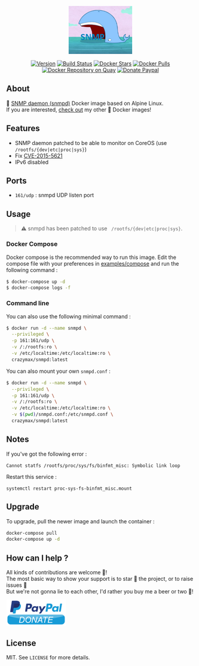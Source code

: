 <p align="center"><a href="https://github.com/crazy-max/docker-snmpd" target="_blank"><img height="128"src="https://raw.githubusercontent.com/crazy-max/docker-snmpd/master/.res/docker-snmpd.jpg"></a></p>

<p align="center">
  <a href="https://microbadger.com/images/crazymax/snmpd"><img src="https://images.microbadger.com/badges/version/crazymax/snmpd.svg?style=flat-square" alt="Version"></a>
  <a href="https://travis-ci.org/crazy-max/docker-snmpd"><img src="https://img.shields.io/travis/crazy-max/docker-snmpd/master.svg?style=flat-square" alt="Build Status"></a>
  <a href="https://hub.docker.com/r/crazymax/snmpd/"><img src="https://img.shields.io/docker/stars/crazymax/snmpd.svg?style=flat-square" alt="Docker Stars"></a>
  <a href="https://hub.docker.com/r/crazymax/snmpd/"><img src="https://img.shields.io/docker/pulls/crazymax/snmpd.svg?style=flat-square" alt="Docker Pulls"></a>
  <a href="https://quay.io/repository/crazymax/snmpd"><img src="https://quay.io/repository/crazymax/snmpd/status?style=flat-square" alt="Docker Repository on Quay"></a>
  <a href="https://www.paypal.com/cgi-bin/webscr?cmd=_s-xclick&hosted_button_id=YCXXELQ7WCBMA"><img src="https://img.shields.io/badge/donate-paypal-7057ff.svg?style=flat-square" alt="Donate Paypal"></a>
</p>

## About

🐳 [SNMP daemon (snmpd)](http://www.net-snmp.org/) Docker image based on Alpine Linux.<br />
If you are interested, [check out](https://hub.docker.com/r/crazymax/) my other 🐳 Docker images!

## Features

* SNMP daemon patched to be able to monitor on CoreOS (use `/rootfs/{dev|etc|proc|sys}`)
* Fix [CVE-2015-5621](https://nvd.nist.gov/vuln/detail/CVE-2015-5621)
* IPv6 disabled

## Ports

* `161/udp` : snmpd UDP listen port

## Usage

> :warning: snmpd has been patched to use ` /rootfs/{dev|etc|proc|sys}`.

### Docker Compose

Docker compose is the recommended way to run this image. Edit the compose file with your preferences in [examples/compose](examples/compose) and run the following command :

```bash
$ docker-compose up -d
$ docker-compose logs -f
```

### Command line

You can also use the following minimal command :

```bash
$ docker run -d --name snmpd \
  --privileged \
  -p 161:161/udp \
  -v /:/rootfs:ro \
  -v /etc/localtime:/etc/localtime:ro \
  crazymax/snmpd:latest
```

You can also mount your own `snmpd.conf` :

```bash
$ docker run -d --name snmpd \
  --privileged \
  -p 161:161/udp \
  -v /:/rootfs:ro \
  -v /etc/localtime:/etc/localtime:ro \
  -v $(pwd)/snmpd.conf:/etc/snmpd.conf \
  crazymax/snmpd:latest
```

## Notes

If you've got the following error :

```
Cannot statfs /rootfs/proc/sys/fs/binfmt_misc: Symbolic link loop
```

Restart this service :

```
systemctl restart proc-sys-fs-binfmt_misc.mount
```

## Upgrade

To upgrade, pull the newer image and launch the container :

```bash
docker-compose pull
docker-compose up -d
```

## How can I help ?

All kinds of contributions are welcome :raised_hands:!<br />
The most basic way to show your support is to star :star2: the project, or to raise issues :speech_balloon:<br />
But we're not gonna lie to each other, I'd rather you buy me a beer or two :beers:!

[![Paypal](.res/paypal.png)](https://www.paypal.com/cgi-bin/webscr?cmd=_s-xclick&hosted_button_id=YCXXELQ7WCBMA)

## License

MIT. See `LICENSE` for more details.
